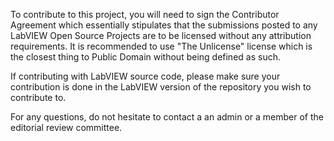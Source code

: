 To contribute to this project, you will need to sign the Contributor Agreement which essentially stipulates that the submissions posted to any LabVIEW Open Source Projects are to be licensed without any attribution requirements. It is recommended to use "The Unlicense" license which is the closest thing to Public Domain without being defined as such.

If contributing with LabVIEW source code, please make sure your contribution is done in the LabVIEW version of the repository you wish to contribute to.

For any questions, do not hesitate to contact a an admin or a member of the editorial review committee.
